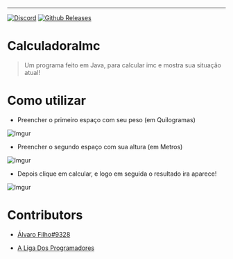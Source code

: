 ---

[![Discord](https://discordapp.com/api/guilds/427525850360053780/widget.png?style=shield)](https://discord.gg/heg6VB2) [![Github  Releases](https://img.shields.io/github/downloads/alvarofilho/CalculadoraImc/latest/total.svg?style=flat-square)](https://github.com/alvarofilho/CalculadoraImc/releases)

# CalculadoraImc

> Um programa feito em Java, para calcular imc e mostra sua situação atual! 

# Como utilizar

* Preencher o primeiro espaço com seu peso (em Quilogramas)

![Imgur](https://i.imgur.com/4BDKfi4.png)

* Preencher o segundo espaço com sua altura (em Metros)

![Imgur](https://i.imgur.com/bKgqoUI.png)

* Depois clique em calcular, e logo em seguida o resultado ira aparece!

![Imgur](https://i.imgur.com/ZQsJnNI.png)

# Contributors

* [Álvaro Filho#9328](http://github.com/alvarofilho)

* [A Liga Dos Programadores](https://github.com/Liga-dos-Programadores)
